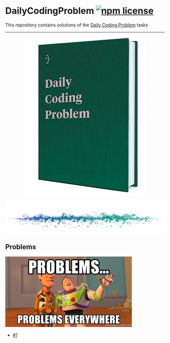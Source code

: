 # DailyCodingProblem [![npm license](https://img.shields.io/npm/l/awesome-badges.svg)](https://www.npmjs.org/package/awesome-badges)

This repository contains solutions of the [Daily Coding Problem](https://www.dailycodingproblem.com/) tasks

<hr />

<p align="center">
<img src="./.images/image1.png" alt="Daily Coding Problem">
</p>

<p align="center">
<img src="./.images/divider.png">
</p>

## Problems
<p align="left">
<img src="./.images/image2.jpg" alt="Daily Coding Problem">
</p>

* [#1](https://github.com/vladimirlukyanov/DailyCodingProblem/wiki/Problem1)
